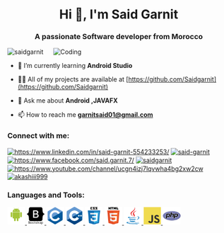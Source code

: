 <h1 align="center">Hi 👋, I'm Said Garnit</h1>
<h3 align="center">A passionate Software developer from Morocco</h3>
<img align="right" alt="Coding" width="400" src="https://encrypted-tbn0.gstatic.com/images?q=tbn:ANd9GcSnX6MMgUN6A3rticfvDZ1yBda-LoHzt6KhFUlUNPGe&s">
<p align="left"> <img src="https://komarev.com/ghpvc/?username=saidgarnit&label=Profile%20views&color=0e75b6&style=flat" alt="saidgarnit" /> </p>

- 🌱 I’m currently learning **Android Studio**

- 👨‍💻 All of my projects are available at [https://github.com/Saidgarnit](https://github.com/Saidgarnit)

- 💬 Ask me about **Android ,JAVAFX**

- 📫 How to reach me **garnitsaid01@gmail.com**

<h3 align="left">Connect with me:</h3>
<p align="left">
<a href="https://linkedin.com/in/https://www.linkedin.com/in/said-garnit-554233253/" target="blank"><img align="center" src="https://raw.githubusercontent.com/rahuldkjain/github-profile-readme-generator/master/src/images/icons/Social/linked-in-alt.svg" alt="https://www.linkedin.com/in/said-garnit-554233253/" height="30" width="40" /></a>
<a href="https://stackoverflow.com/users/said-garnit" target="blank"><img align="center" src="https://raw.githubusercontent.com/rahuldkjain/github-profile-readme-generator/master/src/images/icons/Social/stack-overflow.svg" alt="said-garnit" height="30" width="40" /></a>
<a href="https://fb.com/https://www.facebook.com/said.garnit.7/" target="blank"><img align="center" src="https://raw.githubusercontent.com/rahuldkjain/github-profile-readme-generator/master/src/images/icons/Social/facebook.svg" alt="https://www.facebook.com/said.garnit.7/" height="30" width="40" /></a>
<a href="https://instagram.com/saidgarnit" target="blank"><img align="center" src="https://raw.githubusercontent.com/rahuldkjain/github-profile-readme-generator/master/src/images/icons/Social/instagram.svg" alt="saidgarnit" height="30" width="40" /></a>
<a href="https://www.youtube.com/c/https://www.youtube.com/channel/ucgn4izj7lqvwha4bg2xw2cw" target="blank"><img align="center" src="https://raw.githubusercontent.com/rahuldkjain/github-profile-readme-generator/master/src/images/icons/Social/youtube.svg" alt="https://www.youtube.com/channel/ucgn4izj7lqvwha4bg2xw2cw" height="30" width="40" /></a>
<a href="https://discord.gg/akashiii999" target="blank"><img align="center" src="https://raw.githubusercontent.com/rahuldkjain/github-profile-readme-generator/master/src/images/icons/Social/discord.svg" alt="akashiii999" height="30" width="40" /></a>
</p>

<h3 align="left">Languages and Tools:</h3>
<p align="left"> <a href="https://developer.android.com" target="_blank" rel="noreferrer"> <img src="https://raw.githubusercontent.com/devicons/devicon/master/icons/android/android-original-wordmark.svg" alt="android" width="40" height="40"/> </a> <a href="https://getbootstrap.com" target="_blank" rel="noreferrer"> <img src="https://raw.githubusercontent.com/devicons/devicon/master/icons/bootstrap/bootstrap-plain-wordmark.svg" alt="bootstrap" width="40" height="40"/> </a> <a href="https://www.cprogramming.com/" target="_blank" rel="noreferrer"> <img src="https://raw.githubusercontent.com/devicons/devicon/master/icons/c/c-original.svg" alt="c" width="40" height="40"/> </a> <a href="https://www.w3schools.com/cpp/" target="_blank" rel="noreferrer"> <img src="https://raw.githubusercontent.com/devicons/devicon/master/icons/cplusplus/cplusplus-original.svg" alt="cplusplus" width="40" height="40"/> </a> <a href="https://www.w3schools.com/css/" target="_blank" rel="noreferrer"> <img src="https://raw.githubusercontent.com/devicons/devicon/master/icons/css3/css3-original-wordmark.svg" alt="css3" width="40" height="40"/> </a> <a href="https://www.w3.org/html/" target="_blank" rel="noreferrer"> <img src="https://raw.githubusercontent.com/devicons/devicon/master/icons/html5/html5-original-wordmark.svg" alt="html5" width="40" height="40"/> </a> <a href="https://www.java.com" target="_blank" rel="noreferrer"> <img src="https://raw.githubusercontent.com/devicons/devicon/master/icons/java/java-original.svg" alt="java" width="40" height="40"/> </a> <a href="https://developer.mozilla.org/en-US/docs/Web/JavaScript" target="_blank" rel="noreferrer"> <img src="https://raw.githubusercontent.com/devicons/devicon/master/icons/javascript/javascript-original.svg" alt="javascript" width="40" height="40"/> </a> <a href="https://www.php.net" target="_blank" rel="noreferrer"> <img src="https://raw.githubusercontent.com/devicons/devicon/master/icons/php/php-original.svg" alt="php" width="40" height="40"/> </a> </p>


